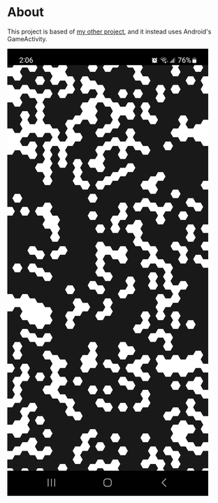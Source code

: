 # About
This project is based of [my other project](https://github.com/Kotexander/hex_gol), and it instead uses Android's GameActivity.

![](screenshots/img.jpg)
